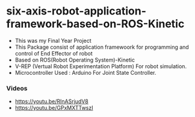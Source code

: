 # six-axis-robot-application-framework-based-on-ROS-Kinetic 

- This was my Final Year Project 
- This Package consist of application framewoork for programming and control of End Effector of robot
- Based on ROS(Robot Operating System)-Kinetic
- V-REP (Vertual Robot Experimentation Platform) For robot simulation.
- Microcontroller Used : Arduino For Joint State Controller.

### Videos
- https://youtu.be/RInASrjudV8 
- https://youtu.be/GPxMXTTwszI


